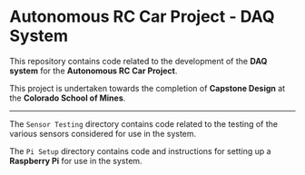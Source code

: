 # Autonomous RC Car Project - DAQ System

This repository contains code related to the development of the **DAQ system** for the **Autonomous RC Car Project**.

This project is undertaken towards the completion of **Capstone Design** at the **Colorado School of Mines**.

---

The `Sensor Testing` directory contains code related to the testing of the various sensors considered for use in the system.

The `Pi Setup` directory contains code and instructions for setting up a **Raspberry Pi** for use in the system.
